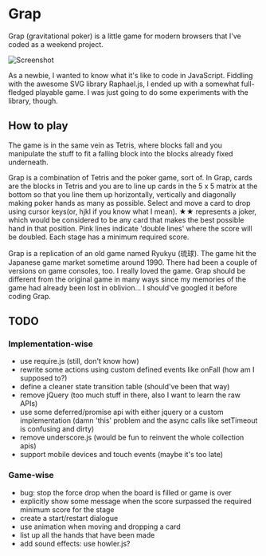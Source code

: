 # Grap

Grap (gravitational poker) is a little game for modern browsers that I've coded as a weekend project.

![Screenshot](https://dl.dropboxusercontent.com/u/296/grap/grap01.png)

As a newbie, I wanted to know what it's like to code in JavaScript. Fiddling with the awesome SVG library Raphael.js, I ended up with a somewhat full-fledged playable game. I was just going to do some experiments with the library, though.

## How to play

The game is in the same vein as Tetris, where blocks fall and you manipulate the stuff to fit a falling block into the blocks already fixed underneath.

Grap is a combination of Tetris and the poker game, sort of. In Grap, cards are the blocks in Tetris and you are to line up cards in the 5 x 5 matrix at the bottom so that you line them up horizontally, vertically and diagonally making poker hands as many as possible. Select and move a card to drop using cursor keys(or, hjkl if you know what I mean). ★★ represents a joker, which would be considered to be any card that makes the best possible hand in that position. Pink lines indicate 'double lines' where the score will be doubled. Each stage has a minimum required score.

Grap is a replication of an old game named Ryukyu (琉球). The game hit the Japanese game market sometime around 1990. There had been a couple of versions on game consoles, too. I really loved the game. Grap should be different from the original game in many ways since my memories of the game had already been lost in oblivion... I should've googled it before coding Grap.

## TODO

### Implementation-wise

- use require.js (still, don't know how)
- rewrite some actions using custom defined events like onFall (how am I supposed to?)
- define a cleaner state transition table (should've been that way)
- remove jQuery (too much stuff in there, also I want to learn the raw APIs)
- use some deferred/promise api with either jquery or a custom implementation (damn 'this' problem and the async calls like setTimeout is confusing and dirty)
- remove underscore.js (would be fun to reinvent the whole collection apis)
- support mobile devices and touch events (maybe it's too late)

### Game-wise

- bug: stop the force drop when the board is filled or game is over
- explicitly show some message when the score surpassed the required minimum score for the stage
- create a start/restart dialogue
- use animation when moving and dropping a card
- list up all the hands that have been made
- add sound effects: use howler.js?
